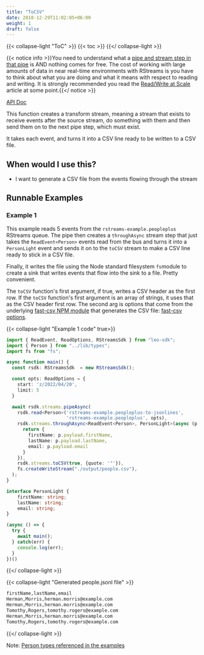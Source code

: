 ```yaml
---
title: "ToCSV"
date: 2018-12-29T11:02:05+06:00
weight: 1
draft: false
---
```


{{< collapse-light "ToC" >}}
{{< toc  >}}
{{</ collapse-light >}}

{{< notice info >}}You need to understand what a [pipe and stream step in that pipe](../../../streams-primer) is AND 
nothing comes for free.  The cost of working with large amounts of data in near real-time environments
with RStreams is you have to think about what you are doing and what it means with respect to
reading and writing.  It is strongly recommended you read the [Read/Write at Scale](../../../read-write-scale) 
article at some point.{{</ notice >}}

[API Doc](https://leoplatform.github.io/Nodejs/modules/index.StreamUtil.html#toCSV)

This function creates a transform stream, meaning a stream that exists to receive events after the source stream,
do something with them and then send them on to the next pipe step, which must exist.

It takes each event, and turns it into a CSV line ready to be written to a CSV file.

## When would I use this?
* I want to generate a CSV file from the events flowing through the stream

## Runnable Examples
### Example 1

This example reads 5 events from the `rstreams-example.peopleplus` RStreams queue.  The pipe then creates
a `throughAsync` stream step that just takes the `ReadEvent<Person>` events read from the bus 
and turns it into a `PersonLight` event and sends it on to the `toCSV` stream to make a 
CSV line ready to stick in a CSV file.

Finally, it writes the file using the Node standard filesystem `fs`module to create a sink that writes events that flow into
the sink to a file.  Pretty convenient.

The `toCSV` function's first argument, if true, writes a CSV header as the first row.  If the `toCSV` function's first
argument is an array of strings, it uses that as the CSV header first row.  The second arg is options that
come from the underlying [fast-csv NPM module](https://www.npmjs.com/package/fast-csv) 
that generates the CSV file: [fast-csv options](https://c2fo.github.io/fast-csv/docs/parsing/options/).

{{< collapse-light "Example 1 code" true>}}
```typescript {linenos=inline,anchorlinenos=true,lineanchors=ex1}
import { ReadEvent, ReadOptions, RStreamsSdk } from "leo-sdk";
import { Person } from "../lib/types";
import fs from "fs";

async function main() {
  const rsdk: RStreamsSdk  = new RStreamsSdk();

  const opts: ReadOptions = {
    start: 'z/2022/04/20',
    limit: 5
  }

  await rsdk.streams.pipeAsync(
    rsdk.read<Person>('rstreams-example.peopleplus-to-jsonlines',
                      'rstreams-example.peopleplus', opts),
    rsdk.streams.throughAsync<ReadEvent<Person>, PersonLight>(async (p: ReadEvent<Person>) => {
      return {
        firstName: p.payload.firstName,
        lastName: p.payload.lastName,
        email: p.payload.email
      }
    }),
    rsdk.streams.toCSV(true, {quote: '"'}),
    fs.createWriteStream("./output/people.csv"),
  );
}

interface PersonLight {
    firstName: string;
    lastName: string;
    email: string;
}

(async () => {
  try {
    await main();
  } catch(err) {
    console.log(err);
  }
})()
```
{{</ collapse-light >}}

{{< collapse-light "Generated people.jsonl file" >}}
```bash {linenos=inline,anchorlinenos=true,lineanchors=ex1results}
firstName,lastName,email
Herman,Morris,herman.morris@example.com
Herman,Morris,herman.morris@example.com
Tomothy,Rogers,tomothy.rogers@example.com
Herman,Morris,herman.morris@example.com
Tomothy,Rogers,tomothy.rogers@example.com
```
{{</ collapse-light >}}

Note: [Person types referenced in the examples](../../#person-types-referenced-in-the-examples)

